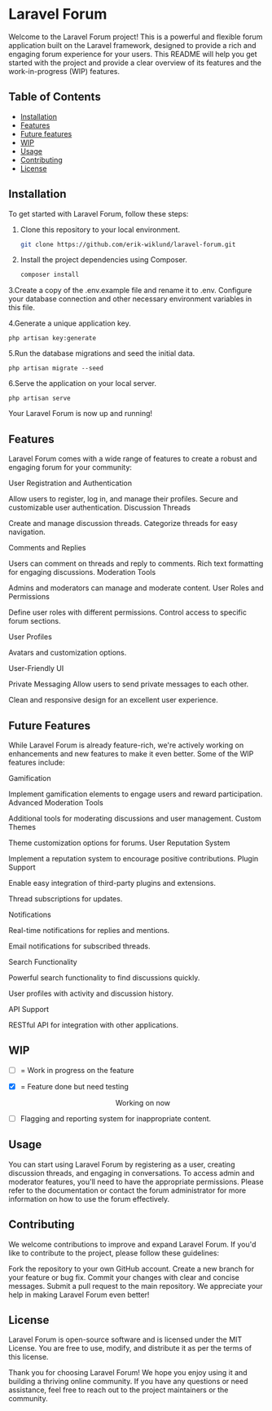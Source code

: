 # Laravel Forum

Welcome to the Laravel Forum project! This is a powerful and flexible forum application built on the Laravel framework, designed to provide a rich and engaging forum experience for your users. This README will help you get started with the project and provide a clear overview of its features and the work-in-progress (WIP) features.

## Table of Contents

- [Installation](#installation)
- [Features](#features)
- [Future features](#future-features)
- [WIP](#work-in-progress)
- [Usage](#usage)
- [Contributing](#contributing)
- [License](#license)

## Installation

To get started with Laravel Forum, follow these steps:

1. Clone this repository to your local environment.

   ```bash
   git clone https://github.com/erik-wiklund/laravel-forum.git

2. Install the project dependencies using Composer.
   
    ```bash
    composer install

3.Create a copy of the .env.example file and rename it to .env. Configure your database connection and other necessary environment variables in this file.

4.Generate a unique application key.

    php artisan key:generate
5.Run the database migrations and seed the initial data.

    php artisan migrate --seed

6.Serve the application on your local server.

    php artisan serve

Your Laravel Forum is now up and running!

## Features
Laravel Forum comes with a wide range of features to create a robust and engaging forum for your community:

User Registration and Authentication

Allow users to register, log in, and manage their profiles.
Secure and customizable user authentication.
Discussion Threads

Create and manage discussion threads.
Categorize threads for easy navigation.

Comments and Replies

Users can comment on threads and reply to comments.
Rich text formatting for engaging discussions.
Moderation Tools

Admins and moderators can manage and moderate content.
User Roles and Permissions

Define user roles with different permissions.
Control access to specific forum sections.

User Profiles

Avatars and customization options.

User-Friendly UI

Private Messaging
Allow users to send private messages to each other.

Clean and responsive design for an excellent user experience.
## Future Features
While Laravel Forum is already feature-rich, we're actively working on enhancements and new features to make it even better. Some of the WIP features include:

Gamification

Implement gamification elements to engage users and reward participation.
Advanced Moderation Tools

Additional tools for moderating discussions and user management.
Custom Themes

Theme customization options for forums.
User Reputation System

Implement a reputation system to encourage positive contributions.
Plugin Support

Enable easy integration of third-party plugins and extensions.

Thread subscriptions for updates.

Notifications

Real-time notifications for replies and mentions.

Email notifications for subscribed threads.

Search Functionality

Powerful search functionality to find discussions quickly.

User profiles with activity and discussion history.

API Support

RESTful API for integration with other applications.

## WIP
<div>

- [ ] = Work in progress on the feature
- [x] = Feature done but need testing

  <p align="center">Working on now</p>

- [ ] Flagging and reporting system for inappropriate content.

</div>

## Usage
You can start using Laravel Forum by registering as a user, creating discussion threads, and engaging in conversations. To access admin and moderator features, you'll need to have the appropriate permissions. Please refer to the documentation or contact the forum administrator for more information on how to use the forum effectively.

## Contributing
We welcome contributions to improve and expand Laravel Forum. If you'd like to contribute to the project, please follow these guidelines:

Fork the repository to your own GitHub account.
Create a new branch for your feature or bug fix.
Commit your changes with clear and concise messages.
Submit a pull request to the main repository.
We appreciate your help in making Laravel Forum even better!

## License
Laravel Forum is open-source software and is licensed under the MIT License. You are free to use, modify, and distribute it as per the terms of this license.

Thank you for choosing Laravel Forum! We hope you enjoy using it and building a thriving online community. If you have any questions or need assistance, feel free to reach out to the project maintainers or the community.
